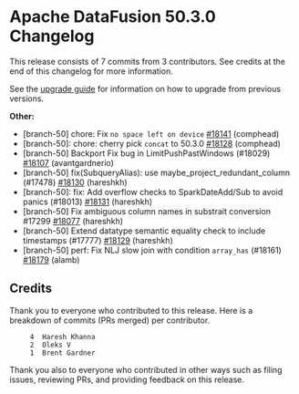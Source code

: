 <!--
Licensed to the Apache Software Foundation (ASF) under one
or more contributor license agreements.  See the NOTICE file
distributed with this work for additional information
regarding copyright ownership.  The ASF licenses this file
to you under the Apache License, Version 2.0 (the
"License"); you may not use this file except in compliance
with the License.  You may obtain a copy of the License at

  http://www.apache.org/licenses/LICENSE-2.0

Unless required by applicable law or agreed to in writing,
software distributed under the License is distributed on an
"AS IS" BASIS, WITHOUT WARRANTIES OR CONDITIONS OF ANY
KIND, either express or implied.  See the License for the
specific language governing permissions and limitations
under the License.
-->

# Apache DataFusion 50.3.0 Changelog

This release consists of 7 commits from 3 contributors. See credits at the end of this changelog for more information.

See the [upgrade guide](https://datafusion.apache.org/library-user-guide/upgrading.html) for information on how to upgrade from previous versions.

**Other:**

- [branch-50] chore: Fix `no space left on device` [#18141](https://github.com/apache/datafusion/pull/18141) (comphead)
- [branch-50]: chore: cherry pick `concat` to 50.3.0 [#18128](https://github.com/apache/datafusion/pull/18128) (comphead)
- [branch-50] Backport Fix bug in LimitPushPastWindows (#18029) [#18107](https://github.com/apache/datafusion/pull/18107) (avantgardnerio)
- [branch-50] fix(SubqueryAlias): use maybe_project_redundant_column (#17478) [#18130](https://github.com/apache/datafusion/pull/18130) (hareshkh)
- [branch-50]: fix: Add overflow checks to SparkDateAdd/Sub to avoid panics (#18013) [#18131](https://github.com/apache/datafusion/pull/18131) (hareshkh)
- [branch-50] Fix ambiguous column names in substrait conversion #17299 [#18077](https://github.com/apache/datafusion/pull/18077) (hareshkh)
- [branch-50] Extend datatype semantic equality check to include timestamps (#17777) [#18129](https://github.com/apache/datafusion/pull/18129) (hareshkh)
- [branch-50] perf: Fix NLJ slow join with condition `array_has` (#18161) [#18179](https://github.com/apache/datafusion/pull/18179) (alamb)

## Credits

Thank you to everyone who contributed to this release. Here is a breakdown of commits (PRs merged) per contributor.

```
     4	Haresh Khanna
     2	Oleks V
     1	Brent Gardner
```

Thank you also to everyone who contributed in other ways such as filing issues, reviewing PRs, and providing feedback on this release.
